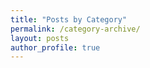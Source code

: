```yaml
---
title: "Posts by Category"
permalink: /category-archive/
layout: posts
author_profile: true
---
```

